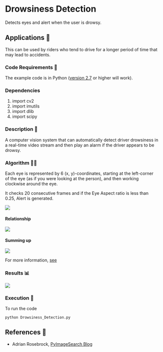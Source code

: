 # Drowsiness Detection

Detects eyes and alert when the user is drowsy.

## Applications 🎯
This can be used by riders who tend to drive for a longer period of time that may lead to accidents.

### Code Requirements 🦄
The example code is in Python ([version 2.7](https://www.python.org/download/releases/2.7/) or higher will work). 

### Dependencies

1) import cv2
2) import imutils
3) import dlib
4) import scipy


### Description 📌

A computer vision system that can automatically detect driver drowsiness in a real-time video stream and then play an alarm if the driver appears to be drowsy.

### Algorithm 👨‍🔬

Each eye is represented by 6 (x, y)-coordinates, starting at the left-corner of the eye (as if you were looking at the person), and then working clockwise around the eye.

It checks 20 consecutive frames and if the Eye Aspect ratio is less than 0.25, Alert is generated.

<img src="https:/github.com/arefin97/Drowsiness-Detection/blob/main/eye1.jpg">


#### Relationship

<img src="https:/github.com/arefin97/Drowsiness-Detection/blob/main/eye2.jpg">

#### Summing up

<img src="https:/github.com/arefin97/Drowsiness-Detection/blob/main/eye3.jpg">


For more information, [see](https://www.pyimagesearch.com/2017/05/08/drowsiness-detection-opencv/)

### Results 📊

<img src="https:/github.com/arefin97/Drowsiness-Detection/blob/main/drowsiness.gif">


### Execution 🐉
To run the code

```
python Drowsiness_Detection.py
```

## References 🔱
 
 -   Adrian Rosebrock, [PyImageSearch Blog](https://www.pyimagesearch.com/2017/05/08/drowsiness-detection-opencv/)
